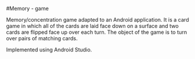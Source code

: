 #Memory - game

Memory/concentration game adapted to an Android application.
It is a card game in which all of the cards are laid face down on a surface and two cards are flipped face up over each turn. 
The object of the game is to turn over pairs of matching cards.

Implemented using Android Studio.

